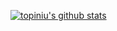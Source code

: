 
[![topiniu's github stats](https://github-readme-stats.vercel.app/api?username=topiniu)](https://github.com/topiniu)
